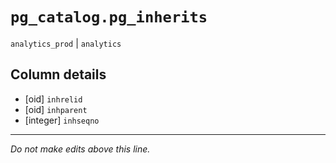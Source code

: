 # `pg_catalog.pg_inherits`
`analytics_prod` | `analytics`

## Column details
* [oid]       `inhrelid`
* [oid]       `inhparent`
* [integer]   `inhseqno`

-------------------------------------------------------------------------------
*Do not make edits above this line.*
